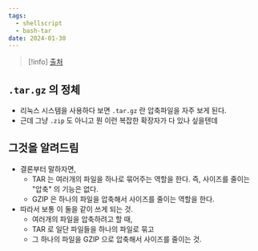 ```yaml
---
tags:
  - shellscript
  - bash-tar
date: 2024-01-30
---
```


> [!info] [출처](https://www.tutorialspoint.com/difference-between-gzip-and-tar)

## `.tar.gz` 의 정체

- 리눅스 시스템을 사용하다 보면 `.tar.gz` 란 압축파일을 자주 보게 된다.
- 근데 그냥 `.zip` 도 아니고 뭔 이런 복잡한 확장자가 다 있나 싶을텐데

## 그것을 알려드림

- 결론부터 말하자면,
	- TAR 는 여러개의 파일을 하나로 묶어주는 역할을 한다. 즉, 사이즈를 줄이는 "압축" 의 기능은 없다.
	- GZIP 은 하나의 파일을 압축해서 사이즈를 줄이는 역할을 한다.
- 따라서 보통 이 둘을 같이 쓰게 되는 것.
	- 여러개의 파일을 압축하려고 할 때,
	- TAR 로 일단 파일들을 하나의 파일로 묶고
	- 그 하나의 파일을 GZIP 으로 압축해서 사이즈를 줄이는 것.